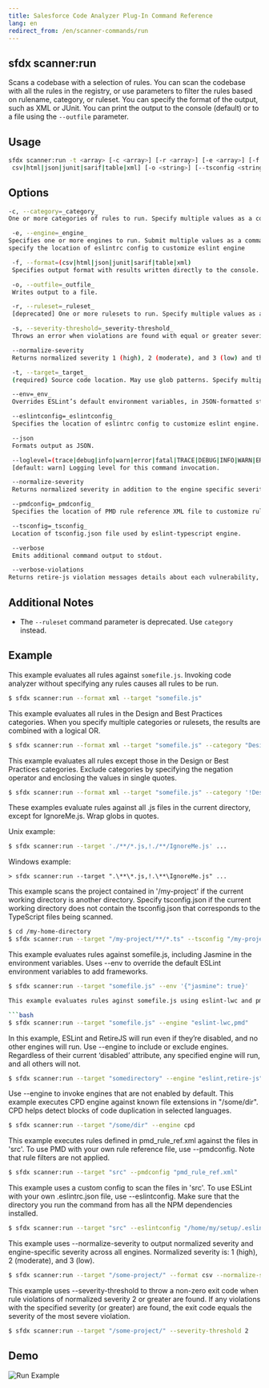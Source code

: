 ```yaml
---
title: Salesforce Code Analyzer Plug-In Command Reference
lang: en
redirect_from: /en/scanner-commands/run
---
```


## sfdx scanner:run
Scans a codebase with a selection of rules. You can scan the codebase with all the rules in the registry, or use parameters to filter the rules based on rulename, category, or ruleset.
You can specify the format of the output, such as XML or JUnit. You can print the output to the console (default) or to a file using the ```--outfile``` parameter. 

## Usage

```bash
sfdx scanner:run -t <array> [-c <array>] [-r <array>] [-e <array>] [-f 
 csv|html|json|junit|sarif|table|xml] [-o <string>] [--tsconfig <string>] [--eslintconfig <string>] [--pmdconfig <string>] [--env <string>] [-s <integer> | undefined | [-v | --json]] [--normalize-severity] [--verbose] [--loglevel trace|debug|info|warn|error|fatal|TRACE|DEBUG|INFO|WARN|ERROR|FATAL]
```
  
## Options

```bash
-c, --category=_category_
One or more categories of rules to run. Specify multiple values as a comma-separated list.

 -e, --engine=_engine_
Specifies one or more engines to run. Submit multiple values as a comma-separated list.
specify the location of eslintrc config to customize eslint engine

 -f, --format=(csv|html|json|junit|sarif|table|xml)
 Specifies output format with results written directly to the console.

 -o, --outfile=_outfile_
 Writes output to a file.

 -r, --ruleset=_ruleset_
 [deprecated] One or more rulesets to run. Specify multiple values as a comma-separated list.

 -s, --severity-threshold=_severity-threshold_
 Throws an error when violations are found with equal or greater severity than the provided value. –normalize-severity is invoked and severity levels are reset to the baseline. Normalized severity values are: 1 (high), 2 (moderate), and 3 (low). Exit code is the most severe violation.

 --normalize-severity
 Returns normalized severity 1 (high), 2 (moderate), and 3 (low) and the engine-specific severity. For the html option, the normalized severity is displayed instead of the engine severity.

 -t, --target=_target_
 (required) Source code location. May use glob patterns. Specify multiple values as a comma-separated list.

 --env=_env_
 Overrides ESLint’s default environment variables, in JSON-formatted string.

 --eslintconfig=_eslintconfig_
 Specifies the location of eslintrc config to customize eslint engine.

 --json
 Formats output as JSON.

 --loglevel=(trace|debug|info|warn|error|fatal|TRACE|DEBUG|INFO|WARN|ERROR|FATAL)
 [default: warn] Logging level for this command invocation.

 --normalize-severity
 Returns normalized severity in addition to the engine specific severity. Normalized severity is: 1 (high), 2 (moderate), and 3 (low).

 --pmdconfig=_pmdconfig_
 Specifies the location of PMD rule reference XML file to customize rule selection.

 --tsconfig=_tsconfig_
 Location of tsconfig.json file used by eslint-typescript engine.

 --verbose
 Emits additional command output to stdout.

 --verbose-violations
Returns retire-js violation messages details about each vulnerability, including summary, Common Vulnerabilities and Exposures (CVE), and URLs.

```

## Additional Notes

- The ```--ruleset``` command parameter is deprecated. Use ```category``` instead.
  
## Example

This example evaluates all rules against ```somefile.js```. Invoking code analyzer without specifying any rules causes all rules to be run.

```bash
$ sfdx scanner:run --format xml --target "somefile.js"
```

This example evaluates all rules in the Design and Best Practices categories. When you specify multiple categories or rulesets, the results are combined with a logical OR.
```bash
$ sfdx scanner:run --format xml --target "somefile.js" --category "Design,Best Practices"
```

This example evaluates all rules except those in the Design or Best Practices categories. Exclude categories by specifying the negation operator and enclosing the values in single quotes.
```bash
$ sfdx scanner:run --format xml --target "somefile.js" --category '!Design,!Best Practices'
```

These examples evaluate rules against all .js files in the current directory, except for IgnoreMe.js. Wrap globs in quotes. 

Unix example:
```bash
$ sfdx scanner:run --target './**/*.js,!./**/IgnoreMe.js' ...
````
Windows example:
```DOS
> sfdx scanner:run --target ".\**\*.js,!.\**\IgnoreMe.js" ...
```

This example scans the project contained in '/my-project' if the current working directory is another directory. Specify tsconfig.json if the current working directory does not contain the tsconfig.json that corresponds to the TypeScript files being scanned.
```bash
$ cd /my-home-directory
$ sfdx scanner:run --target "/my-project/**/*.ts" --tsconfig "/my-project/tsconfig.json"
```

This example evaluates rules against somefile.js, including Jasmine in the environment variables. Uses --env to override the default ESLint environment variables to add frameworks.
```bash
$ sfdx scanner:run --target "somefile.js" --env '{"jasmine": true}'

This example evaluates rules aginst somefile.js using eslint-lwc and pmd engines. Use --engine to include or exclude engines. Any engine listed will be run, regardless of its current 'disabled' attribute.

```bash
$ sfdx scanner:run --target "somefile.js" --engine "eslint-lwc,pmd"
```

In this example, ESLint and RetireJS will run even if they’re disabled, and no other engines will run. Use --engine to include or exclude engines. Regardless of their current ‘disabled’ attribute, any specified engine will run, and all others will not. 
```bash
$ sfdx scanner:run --target "somedirectory" --engine "eslint,retire-js"
```

Use --engine to invoke engines that are not enabled by default.
This example executes CPD engine against known file extensions in "/some/dir". CPD helps detect blocks of code duplication in selected languages.

```bash
$ sfdx scanner:run --target "/some/dir" --engine cpd
 ```
 
This example executes rules defined in pmd_rule_ref.xml against the files in 'src'. To use PMD with your own rule reference file, use --pmdconfig. Note that rule filters are not applied.

```bash
$ sfdx scanner:run --target "src" --pmdconfig "pmd_rule_ref.xml"
```

This example uses a custom config to scan the files in 'src'. To use ESLint with your own .eslintrc.json file, use --eslintconfig. Make sure that the directory you run the command from has all the NPM dependencies installed.

```bash
$ sfdx scanner:run --target "src" --eslintconfig "/home/my/setup/.eslintrc.json"
```

This example uses --normalize-severity to output normalized severity and engine-specific severity across all engines. Normalized severity is: 1 (high), 2 (moderate), and 3 (low). 

```bash
$ sfdx scanner:run --target "/some-project/" --format csv --normalize-severity
```

This example uses --severity-threshold to throw a non-zero exit code when rule violations of normalized severity 2 or greater are found. If any violations with the specified severity (or greater) are found, the exit code equals the severity of the most severe violation.

```bash
$ sfdx scanner:run --target "/some-project/" --severity-threshold 2
```

## Demo
![Run Example](./assets/images/run.gif)
